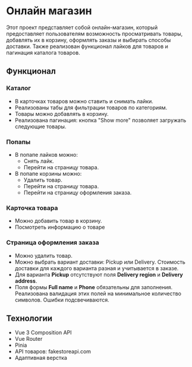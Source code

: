 # Онлайн магазин

Этот проект представляет собой онлайн-магазин, который предоставляет пользователям возможность просматривать товары, добавлять их в корзину, оформлять заказы и выбирать способы доставки. Также реализован функционал лайков для товаров и пагинация каталога товаров.

## Функционал

### Каталог
- В карточках товаров можно ставить и снимать лайки.
- Реализованы табы для фильтрации товаров по категориям.
- Товары можно добавлять в корзину.
- Реализована пагинация: кнопка "Show more" позволяет загружать следующие товары.

### Попапы
- В попапе лайков можно:
  - Снять лайк.
  - Перейти на страницу товара.
- В попапе корзины можно:
  - Удалить товар.
  - Перейти на страницу товара.
  - Перейти на страницу оформления заказа.

### Карточка товара
- Можно добавить товар в корзину.
- Посмотреть информацию о товаре

### Страница оформления заказа
- Можно удалить товар.
- Можно выбрать вариант доставки: Pickup или Delivery. Стоимость доставки для каждого варианта разная и учитывается в заказе.
- Для варианта **Pickup** отсутствуют поля **Delivery region** и **Delivery address**.
- Поля формы **Full name** и **Phone** обязательны для заполнения. Реализована валидация этих полей на минимальное количество символов. Ошибки подсвечиваются.

## Технологии
- Vue 3 Composition API
- Vue Router
- Pinia
- API товаров: fakestoreapi.com
- Адаптивная верстка

